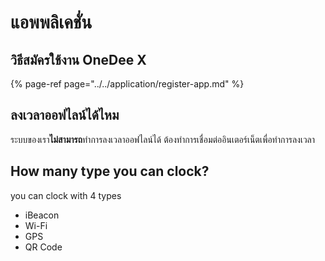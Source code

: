 # แอพพลิเคชั่น

## วิธีสมัครใช้งาน OneDee X

{% page-ref page="../../application/register-app.md" %}

## **ลงเวลาออฟไลน์ได้ไหม**

ระบบของเรา**ไม่สามารถ**ทำการลงเวลาออฟไลน์ได้ ต้องทำการเชื่อมต่ออินเตอร์เน็ตเพื่อทำการลงเวลา

## How many type you can clock?

you can clock with 4 types

* iBeacon
* Wi-Fi
* GPS
* QR Code


